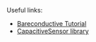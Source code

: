 Useful links:
* [Bareconductive Tutorial](https://www.bareconductive.com/make/building-a-capacitive-proximity-sensor-using-electric-paint/)
* [CapacitiveSensor library](https://playground.arduino.cc/Main/CapacitiveSensor)
